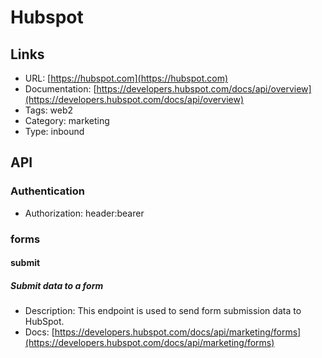 # Hubspot

## Links

* URL: [https://hubspot.com](https://hubspot.com)
* Documentation: [https://developers.hubspot.com/docs/api/overview](https://developers.hubspot.com/docs/api/overview)
* Tags: web2
* Category: marketing
* Type: inbound

## API

### Authentication

* Authorization: header:bearer

### forms

#### submit

##### Submit data to a form

* Description: This endpoint is used to send form submission data to HubSpot.
* Docs: [https://developers.hubspot.com/docs/api/marketing/forms](https://developers.hubspot.com/docs/api/marketing/forms)
